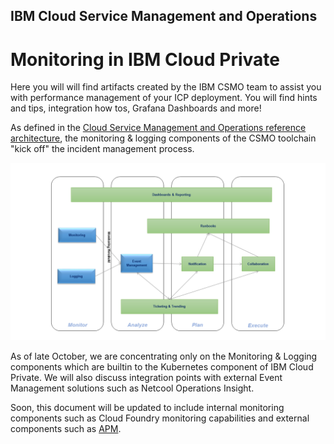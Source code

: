 ## IBM Cloud Service Management and Operations
# Monitoring in IBM Cloud Private
Here you will will find artifacts created by the IBM CSMO team to assist you with performance management
of your ICP deployment.
You will find hints and tips, integration how tos, Grafana Dashboards and more! 

As defined in the [Cloud Service Management and Operations reference architecture](https://www.ibm.com/cloud/garage/content/architecture/serviceManagementArchitecture), the monitoring & logging components of the CSMO toolchain "kick off" the incident management process.

![IncidentManagement Toolchain](images/toolchain-mon.png)

As of late October, we are concentrating only on the Monitoring & Logging components which are builtin to the Kubernetes component of IBM Cloud Private. We will also discuss integration points with external Event Management solutions such as Netcool Operations Insight.

Soon, this document will be updated to include internal monitoring components such as Cloud Foundry monitoring capabilities and external components such as [APM](https://developer.ibm.com/apm/docs/apm-and-ibm-cloud-monitoring/).

